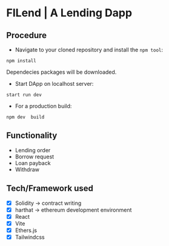 
# FILend | A Lending Dapp



## Procedure 

* Navigate to your cloned repository  and install the `npm tool`:

```
npm install
```

Dependecies packages will be downloaded.

* Start DApp on localhost server:

```
start run dev
```


* For a production build:

```
npm dev  build
```



## Functionality
- Lending order 
- Borrow request
- Loan payback 
- Withdraw

## Tech/Framework used
- [x] Solidity -> contract writing 
- [x] harthat -> ethereum development environment
- [x] React
- [x] Vite
- [x] Ethers.js
- [x] Tailwindcss
